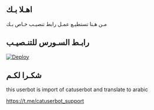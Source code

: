 ## اهـلا بـك
مـن هـنا تستطيـع عمـل رابط تنصيـب خـاص بـك

## رابـط السـورس للتنـصيـب

[![Deploy](https://www.herokucdn.com/deploy/button.svg)](https://heroku.com/deploy?template=https://github.com/antharyaa/jmthon)

## شكـرا لكـم 


this userbot is import of catuserbot and translate to arabic

https://t.me/catuserbot_support
